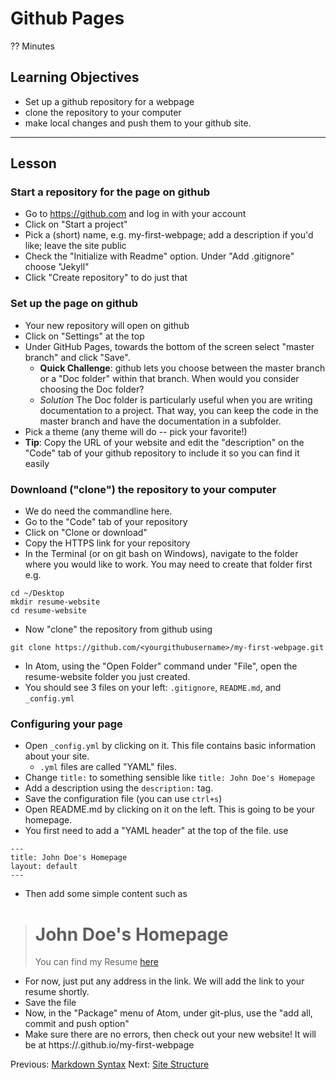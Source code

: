 # Github Pages
?? Minutes

## Learning Objectives
* Set up a github repository for a webpage
* clone the repository to your computer
* make local changes and push them to your github site.



----------------------------------------------------

## Lesson

### Start a repository for the page on github

* Go to https://github.com and  log in with your account
* Click on "Start a project"
* Pick a (short) name, e.g. my-first-webpage; add a description if you'd like; leave the site public
* Check the "Initialize with Readme" option. Under "Add .gitignore" choose "Jekyll"
* Click "Create repository" to do just that

### Set up the page on github
* Your new repository will open on github
* Click on "Settings" at the top
* Under GitHub Pages, towards the bottom of the screen select "master branch" and click "Save".
  * **Quick Challenge**: github lets you choose between the master branch or a "Doc folder" within that branch. When would you consider choosing the Doc folder?
  * *Solution* The Doc folder is particularly useful when you are writing documentation to a project. That way, you can keep the code in the master branch and have the documentation in a subfolder.
* Pick a theme (any theme will do -- pick your favorite!)
* **Tip**: Copy the URL of your website and edit the "description" on the "Code" tab of your github repository to include it so you can find it easily

### Downloand ("clone") the repository to your computer
* We do need the commandline here.
* Go to the "Code" tab of your repository
* Click on "Clone or download"
* Copy the HTTPS link for your repository
* In the Terminal (or on git bash on Windows), navigate to the folder where you would like to work. You may need to create that folder first e.g.
```
cd ~/Desktop
mkdir resume-website
cd resume-website
```
* Now "clone" the repository from github using
```
git clone https://github.com/<yourgithubusername>/my-first-webpage.git
```
* In Atom, using the "Open Folder" command under "File", open the resume-website folder you just created.
* You should see 3 files on your left: `.gitignore`, `README.md`, and `_config.yml`

### Configuring your page
* Open `_config.yml` by clicking on it. This file contains basic information about your site.
  * `.yml` files are called "YAML" files.
* Change `title:` to something sensible like `title: John Doe's Homepage`
* Add a description using the `description:` tag.
* Save the configuration file (you can use `ctrl+s`)
* Open README.md by clicking on it on the left. This is going to be your homepage.
* You first need to add a "YAML header" at the top of the file. use
```
---
title: John Doe's Homepage
layout: default
---
```
* Then add some simple content such as
># John Doe's Homepage
>You can find my Resume [here](/myresume.md)

* For now, just put any address in the link. We will add the link to your resume shortly.
* Save the file
* Now, in the "Package" menu of Atom, under git-plus, use the "add all, commit and push option"
* Make sure there are no errors, then check out your new website! It will be at https://<yourgithubusername>.github.io/my-first-webpage 




Previous: [Markdown Syntax](01-markdown-syntax.html)  Next: [Site Structure](03-site-structure.html)
